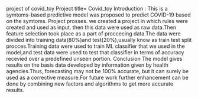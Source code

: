 project of covid_toy
Project title= Covid_toy
Introduction :
This is a symtoms-based predictive model was proposed to predict COVID-19 based on the symtoms.
Project prosses.
we created a project in which rules were created and used as input.
then this data were used as raw data.Then feature selection took place as a part of proccecing data.The data were divided into training data(80%)and test(20%),usually know as train test split procces.Training data were used to train ML classifier that we used in the model,and test data were used to test that classifier in terms of accuracy recevied over a predefined  unseen portion.
Conclusion
The model gives results on the basis data developed by information given by health agencies.Thus, forecasting may not be 100% accurate, but it can surely be used as a corrective measure.For future work further enhancement can be done by combining new factors and algorithms to get more accurate results.
